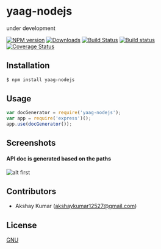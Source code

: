 # yaag-nodejs

under development

[![NPM version][npm-image]][npm-url] [![Downloads][downloads-image]][npm-url] [![Build Status][travis-image]][travis-url] [![Build status][appveyor-image]][appveyor-url] [![Coverage Status][coveralls-image]][coveralls-url]

## Installation

```sh
$ npm install yaag-nodejs
```

## Usage

```js
var docGenerator = require('yaag-nodejs');
var app = require('express')();
app.use(docGenerator());
```
## Screenshots

#### API doc is generated based on the paths
![alt first](https://raw.githubusercontent.com/akshaykumar12527/yaag-nodejs/master/1.png)

## Contributors 

* Akshay Kumar (akshaykumar12527@gmail.com)

## License

  [GNU](LICENSE)
  
[npm-url]: https://npmjs.org/package/yaag-nodejs
[downloads-image]: http://img.shields.io/npm/dm/yaag-nodejs.svg
[npm-image]: http://img.shields.io/npm/v/yaag-nodejs.svg
[travis-url]: https://travis-ci.org/akshaykumar12527/yaag-nodejs
[travis-image]: http://img.shields.io/travis/akshaykumar12527/yaag-nodejs.svg
[appveyor-image]:https://ci.appveyor.com/api/projects/status/bsu9w9ar8pboc2nj?svg=true
[appveyor-url]:https://ci.appveyor.com/project/akshaykumar12527/yaag-nodejs
[coveralls-url]:https://coveralls.io/r/akshaykumar12527/yaag-nodejs
[coveralls-image]:https://coveralls.io/repos/akshaykumar12527/yaag-nodejs/badge.png
